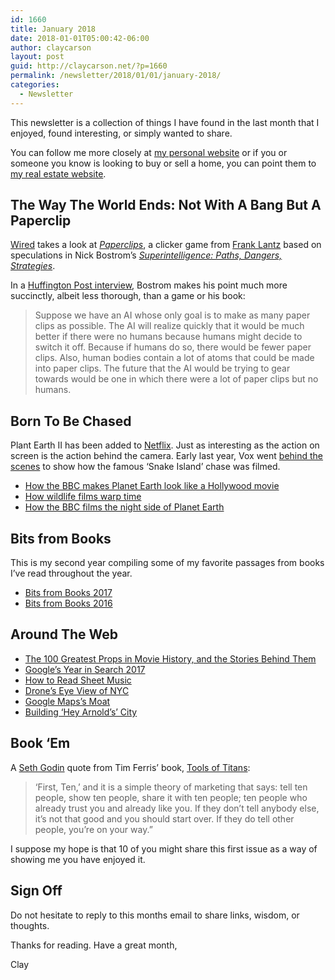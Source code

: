 ```yaml
---
id: 1660
title: January 2018
date: 2018-01-01T05:00:42-06:00
author: claycarson
layout: post
guid: http://claycarson.net/?p=1660
permalink: /newsletter/2018/01/01/january-2018/
categories:
  - Newsletter
---
```

This newsletter is a collection of things I have found in the last month that I enjoyed, found interesting, or simply wanted to share.

You can follow me more closely at <a href="http://claycarson.net" title="Personal Website">my personal website</a> or if you or someone you know is looking to buy or sell a home, you can point them to <a href="http://claycarson.com" title="Business Website ">my real estate website</a>.

<h2>The Way The World Ends: Not With A Bang But A Paperclip</h2>

<a href="https://www.wired.com/story/the-way-the-world-ends-not-with-a-bang-but-a-paperclip/" title="Wired">Wired</a> takes a look at <em><a href="http://www.decisionproblem.com/paperclips/index2.html" title="Paperclips">Paperclips</a></em>, a clicker game from  <a href="http://gamecenter.nyu.edu/faculty/frank-lantz/" title="Frank Lantz">Frank Lantz</a> based on speculations in Nick Bostrom’s <em><a href="https://www.amazon.com/Superintelligence-Dangers-Strategies-Nick-Bostrom/dp/1501227742" title="Superintelligence: Paths, Dangers, Strategies">Superintelligence: Paths, Dangers, Strategies</a></em>.

In a <a href="https://www.huffingtonpost.com/2014/08/22/artificial-intelligence-oxford_n_5689858.html" title="Huffington Post interview">Huffington Post interview</a>, Bostrom makes his point much more succinctly, albeit less thorough, than a game or his book:

<blockquote>
  Suppose we have an AI whose only goal is to make as many paper clips as possible. The AI will realize quickly that it would be much better if there were no humans because humans might decide to switch it off. Because if humans do so, there would be fewer paper clips. Also, human bodies contain a lot of atoms that could be made into paper clips. The future that the AI would be trying to gear towards would be one in which there were a lot of paper clips but no humans.
</blockquote>

<h2>Born To Be Chased</h2>

Plant Earth II has been added to <a href="https://www.netflix.com/title/80195377" title="Planet Earth II">Netflix</a>. Just as interesting as the action on screen is the action behind the camera. Early last year, Vox went <a href="https://www.vox.com/culture/2017/2/17/14600648/planet-earth-2-premiere-iguanas-snakes-clip" title="Snake Island chase">behind the scenes</a> to show how the famous ‘Snake Island’ chase was filmed.

<ul>
<li><a href="https://www.youtube.com/watch?v=qAOKOJhzYXk">How the BBC makes Planet Earth look like a Hollywood movie</a></li>
<li><a href="https://www.youtube.com/watch?v=bpbmWqQMzq0">How wildlife films warp time</a></li>
<li><a href="https://www.youtube.com/watch?v=7t5l7sjcjHU">How the BBC films the night side of Planet Earth</a></li>
</ul>

<h2>Bits from Books</h2>

This is my second year compiling some of my favorite passages from books I’ve read throughout the year.

<ul>
<li><a href="http://claycarson.net/article/2017/12/31/bits-from-books-2017/">Bits from Books 2017</a></li>
<li><a href="http://claycarson.net/article/2016/12/31/bits-from-books-2016/" title="Bits from Books 2016">Bits from Books 2016</a></li>
</ul>

<h2>Around The Web</h2>

<ul>
<li><a href="https://www.thrillist.com/entertainment/nation/greatest-movie-props" title="The 100 Greatest Props In Movie History, And The Stories Behind Them">The 100 Greatest Props in Movie History, and the Stories Behind Them</a></li>
<li><a href="https://trends.google.com/trends/yis/2017/GLOBAL/" title="Google’s Year in Search 2017">Google’s Year in Search 2017</a></li>
<li><a href="https://www.youtube.com/watch?v=-3WuQxnA7Hg&amp;index=2&amp;list=PL9ljcuYSX9ZUBumNTSu1OPKgrw_VUFFNQ" title="How to Read Sheet Music">How to Read Sheet Music</a></li>
<li><a href="http://nymag.com/daily/intelligencer/2017/12/drone-photos-of-new-york-city.html">Drone’s Eye View of NYC</a></li>
<li><a href="https://www.justinobeirne.com/google-maps-moat" title="Google Maps’s Moat">Google Maps’s Moat</a></li>
<li><a href="https://www.citylab.com/life/2017/11/hey-arnold-city/546437/" title="Building ‘Hey Arnold’s’ City">Building ‘Hey Arnold’s’ City</a></li>
</ul>

<h2>Book ‘Em</h2>

A <a href="http://sethgodin.typepad.com/seths_blog/2009/04/first-ten-.html" title="Seth Godin">Seth Godin</a> quote from Tim Ferris’ book, <a href="https://www.amazon.com/Tools-Titans-Billionaires-World-Class-Performers/dp/1328683788" title="Tools of Titans">Tools of Titans</a>:

<blockquote>
  ‘First, Ten,’ and it is a simple theory of marketing that says: tell ten people, show ten people, share it with ten people; ten people who already trust you and already like you. If they don’t tell anybody else, it’s not that good and you should start over. If they do tell other people, you’re on your way.”
</blockquote>

I suppose my hope is that 10 of you might share this first issue as a way of showing me you have enjoyed it.

<h2>Sign Off</h2>

Do not hesitate to reply to this months email to share links, wisdom, or thoughts.

Thanks for reading. Have a great month,

Clay